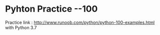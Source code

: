 # Pyhton Practice --100
Practice link : http://www.runoob.com/python/python-100-examples.html
with Python 3.7
